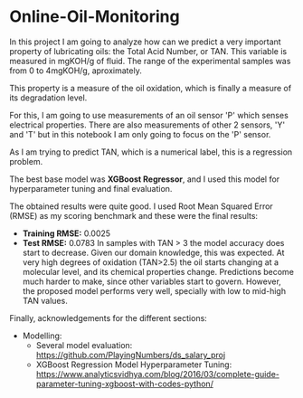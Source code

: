 # Online-Oil-Monitoring

In this project I am going to analyze how can we predict a very important property of lubricating oils: the Total Acid Number, or TAN. This variable is measured in mgKOH/g of fluid. The range of the experimental samples was from 0 to 4mgKOH/g, aproximately.

This property is a measure of the oil oxidation, which is finally a measure of its degradation level.

For this, I am going to use measurements of an oil sensor 'P' which senses electrical properties. There are also measurements of other 2 sensors, 'Y' and 'T' but in this notebook I am only going to focus on the 'P' sensor.

As I am trying to predict TAN, which is a numerical label, this is a regression problem.

The best base model was **XGBoost Regressor**, and I used this model for hyperparameter tuning and final evaluation. 

The obtained results were quite good. I used Root Mean Squared Error (RMSE) as my scoring benchmark and these were the final results:
* **Training RMSE:** 0.0025
* **Test RMSE:** 0.0783
In samples with TAN > 3 the model accuracy does start to decrease. Given our domain knowledge, this was expected. At very high degrees of oxidation (TAN>2.5) the oil starts changing at a molecular level, and its chemical properties change. Predictions become much harder to make, since other variables start to govern. However, the proposed model performs very well, specially with low to mid-high TAN values.

Finally, acknowledgements for the different sections:
* Modelling:
    - Several model evaluation: https://github.com/PlayingNumbers/ds_salary_proj
    - XGBoost Regression Model Hyperparameter Tuning: https://www.analyticsvidhya.com/blog/2016/03/complete-guide-parameter-tuning-xgboost-with-codes-python/

